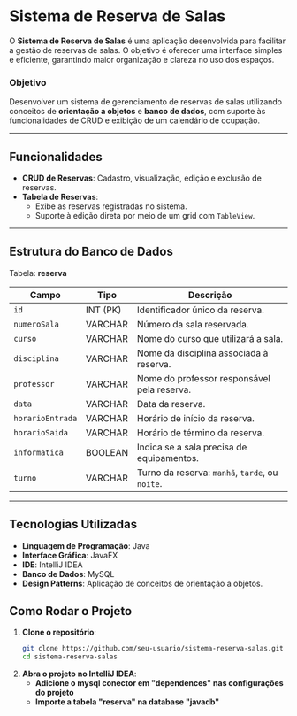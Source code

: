 # Sistema de Reserva de Salas

O **Sistema de Reserva de Salas** é uma aplicação desenvolvida para facilitar a gestão de reservas de salas. O objetivo é oferecer uma interface simples e eficiente, garantindo maior organização e clareza no uso dos espaços.

### Objetivo

Desenvolver um sistema de gerenciamento de reservas de salas utilizando conceitos de **orientação a objetos** e **banco de dados**, com suporte às funcionalidades de CRUD e exibição de um calendário de ocupação.

---

## Funcionalidades

- **CRUD de Reservas**: Cadastro, visualização, edição e exclusão de reservas.
- **Tabela de Reservas**:
  - Exibe as reservas registradas no sistema.
  - Suporte à edição direta por meio de um grid com `TableView`.

---

## Estrutura do Banco de Dados

Tabela: **reserva**

| Campo            | Tipo           | Descrição                                       |
|-------------------|----------------|-------------------------------------------------|
| `id`             | INT (PK)       | Identificador único da reserva.                |
| `numeroSala`     | VARCHAR        | Número da sala reservada.                      |
| `curso`          | VARCHAR        | Nome do curso que utilizará a sala.            |
| `disciplina`     | VARCHAR        | Nome da disciplina associada à reserva.        |
| `professor`      | VARCHAR        | Nome do professor responsável pela reserva.    |
| `data`           | VARCHAR        | Data da reserva.                               |
| `horarioEntrada` | VARCHAR        | Horário de início da reserva.                  |
| `horarioSaida`   | VARCHAR        | Horário de término da reserva.                 |
| `informatica`    | BOOLEAN        | Indica se a sala precisa de equipamentos.      |
| `turno`          | VARCHAR        | Turno da reserva: `manhã`, `tarde`, ou `noite`.|

---

## Tecnologias Utilizadas

- **Linguagem de Programação**: Java
- **Interface Gráfica**: JavaFX
- **IDE**: IntelliJ IDEA
- **Banco de Dados**: MySQL
- **Design Patterns**: Aplicação de conceitos de orientação a objetos.
## Como Rodar o Projeto

1. **Clone o repositório**:
   ```bash
   git clone https://github.com/seu-usuario/sistema-reserva-salas.git
   cd sistema-reserva-salas
2. **Abra o projeto no IntelliJ IDEA**:
   - **Adicione o mysql conector em "dependences" nas configurações do projeto**
   - **Importe a tabela "reserva" na database "javadb"**
